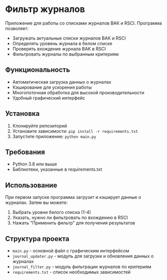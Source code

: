 # Фильтр журналов

Приложение для работы со списками журналов ВАК и RSCI. Программа позволяет:
- Загружать актуальные списки журналов ВАК и RSCI
- Определять уровень журнала в белом списке
- Проверять вхождение журнала ВАК в RSCI
- Фильтровать журналы по выбранным критериям

## Функциональность

- Автоматическая загрузка данных о журналах
- Кэширование для ускорения работы
- Многопоточная обработка для высокой производительности
- Удобный графический интерфейс

## Установка

1. Клонируйте репозиторий
2. Установите зависимости: `pip install -r requirements.txt`
3. Запустите приложение: `python main.py`

## Требования

- Python 3.8 или выше
- Библиотеки, указанные в requirements.txt

## Использование

При первом запуске программа загрузит и кэширует данные о журналах. Затем вы можете:
1. Выбрать уровни белого списка (1-4)
2. Указать, нужно ли фильтровать по вхождению в RSCI
3. Нажать "Применить фильтр" для получения результатов

## Структура проекта

- `main.py` - основной файл с графическим интерфейсом
- `journal_updater.py` - модуль для загрузки и обновления данных о журналах
- `journal_filter.py` - модуль фильтрации журналов по критериям
- `requirements.txt` - список необходимых зависимостей 